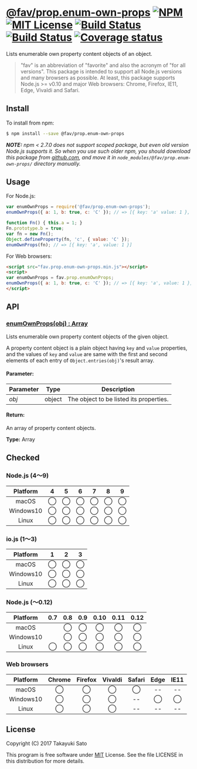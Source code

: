 # [@fav/prop.enum-own-props][repo-url] [![NPM][npm-img]][npm-url] [![MIT License][mit-img]][mit-url] [![Build Status][travis-img]][travis-url] [![Build Status][appveyor-img]][appveyor-url] [![Coverage status][coverage-img]][coverage-url]

Lists enumerable own property content objects of an object.

> "fav" is an abbreviation of "favorite" and also the acronym of "for all versions".
> This package is intended to support all Node.js versions and many browsers as possible.
> At least, this package supports Node.js >= v0.10 and major Web browsers: Chrome, Firefox, IE11, Edge, Vivaldi and Safari.


## Install

To install from npm:

```sh
$ npm install --save @fav/prop.enum-own-props
```

***NOTE:*** *npm < 2.7.0 does not support scoped package, but even old version Node.js supports it. So when you use such older npm, you should download this package from [github.com][repo-url], and move it in `node_modules/@fav/prop.enum-own-props/` directory manually.*


## Usage

For Node.js:

```js
var enumOwnProps = require('@fav/prop.enum-own-props');
enumOwnProps({ a: 1, b: true, c: 'C' }); // => [{ key: 'a' value: 1 }, { key: 'b', value: true }, { key: 'c', value: 'C' }]

function Fn() { this.a = 1; }
Fn.prototype.b = true;
var fn = new Fn();
Object.defineProperty(fn, 'c', { value: 'C' });
enumOwnProps(fn); // => [{ key: 'a', value: 1 }]
```

For Web browsers:

```html
<script src="fav.prop.enum-own-props.min.js"></script>
<script>
var enumOwnProps = fav.prop.enumOwnProps;
enumOwnProps({ a: 1, b: true, c: 'C' }); // => [{ key: 'a', value: 1 }, { key: 'b', value: true }, { key: 'c', value: 'C' }]
</script>
```


## API

### <u>enumOwnProps(obj) : Array</u>

Lists enumerable own property content objects of the given object.

A property content object is a plain object having `key` and `value` properties, and the values of `key` and `value` are same with the first and second elements of each entry of `Object.entries(obj)`'s result array. 

#### Parameter:

| Parameter |  Type  | Description                             |
|-----------|:------:|-----------------------------------------|
| *obj*     | object | The object to be listed its properties. |

#### Return:

An array of property content objects.

**Type:** Array


## Checked                                                                      

### Node.js (4〜9)

| Platform  |   4    |   5    |   6    |   7    |   8    |   9    |
|:---------:|:------:|:------:|:------:|:------:|:------:|:------:|
| macOS     |&#x25ef;|&#x25ef;|&#x25ef;|&#x25ef;|&#x25ef;|&#x25ef;|
| Windows10 |&#x25ef;|&#x25ef;|&#x25ef;|&#x25ef;|&#x25ef;|&#x25ef;|
| Linux     |&#x25ef;|&#x25ef;|&#x25ef;|&#x25ef;|&#x25ef;|&#x25ef;|

### io.js (1〜3)

| Platform  |   1    |   2    |   3    |
|:---------:|:------:|:------:|:------:|
| macOS     |&#x25ef;|&#x25ef;|&#x25ef;|
| Windows10 |&#x25ef;|&#x25ef;|&#x25ef;|
| Linux     |&#x25ef;|&#x25ef;|&#x25ef;|

### Node.js (〜0.12)

| Platform  |  0.7   |  0.8   |  0.9   |  0.10  |  0.11  |  0.12  |
|:---------:|:------:|:------:|:------:|:------:|:------:|:------:|
| macOS     |        |&#x25ef;|&#x25ef;|&#x25ef;|&#x25ef;|&#x25ef;|
| Windows10 |        |&#x25ef;|&#x25ef;|&#x25ef;|&#x25ef;|&#x25ef;|
| Linux     |&#x25ef;|&#x25ef;|&#x25ef;|&#x25ef;|&#x25ef;|&#x25ef;|

### Web browsers

| Platform  | Chrome | Firefox | Vivaldi | Safari |  Edge  | IE11   |
|:---------:|:------:|:-------:|:-------:|:------:|:------:|:------:|
| macOS     |&#x25ef;|&#x25ef; |&#x25ef; |&#x25ef;|   --   |   --   |
| Windows10 |&#x25ef;|&#x25ef; |&#x25ef; |   --   |&#x25ef;|&#x25ef;|
| Linux     |&#x25ef;|&#x25ef; |&#x25ef; |   --   |   --   |   --   |


## License

Copyright (C) 2017 Takayuki Sato

This program is free software under [MIT][mit-url] License.
See the file LICENSE in this distribution for more details.

[repo-url]: https://github.com/sttk/fav-prop.enum-own-props/
[npm-img]: https://img.shields.io/badge/npm-v0.2.0-blue.svg
[npm-url]: https://www.npmjs.com/package/@fav/prop.enum-own-props
[mit-img]: https://img.shields.io/badge/license-MIT-green.svg
[mit-url]: https://opensource.org/licenses/MIT
[travis-img]: https://travis-ci.org/sttk/fav-prop.enum-own-props.svg?branch=master
[travis-url]: https://travis-ci.org/sttk/fav-prop.enum-own-props
[appveyor-img]: https://ci.appveyor.com/api/projects/status/github/sttk/fav-prop.enum-own-props?branch=master&svg=true
[appveyor-url]: https://ci.appveyor.com/project/sttk/fav-prop-enum-own-props
[coverage-img]: https://coveralls.io/repos/github/sttk/fav-prop.enum-own-props/badge.svg?branch=master
[coverage-url]: https://coveralls.io/github/sttk/fav-prop.enum-own-props?branch=master
